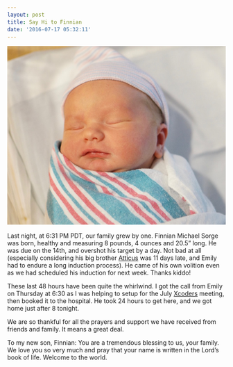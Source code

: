 ```yaml
---
layout: post
title: Say Hi to Finnian
date: '2016-07-17 05:32:11'
---
```


![](assets/finnian.jpg)

Last night, at 6:31 PM PDT, our family grew by one. Finnian Michael Sorge was born, healthy and measuring 8 pounds, 4 ounces and 20.5” long. He was due on the 14th, and overshot his target by a day. Not bad at all (especially considering his big brother [Atticus](http://jsorge.net/2013/12/31/atticus-jack-sorge/) was 11 days late, and Emily had to endure a long induction process). He came of his own volition even as we had scheduled his induction for next week. Thanks kiddo!

These last 48 hours have been quite the whirlwind. I got the call from Emily on Thursday at 6:30 as I was helping to setup for the July [Xcoders](http://www.meetup.com/xcoders/) meeting, then booked it to the hospital. He took 24 hours to get here, and we got home just after 8 tonight.

We are so thankful for all the prayers and support we have received from friends and family. It means a great deal.

To my new son, Finnian: You are a tremendous blessing to us, your family. We love you so very much and pray that your name is written in the Lord’s book of life. Welcome to the world.